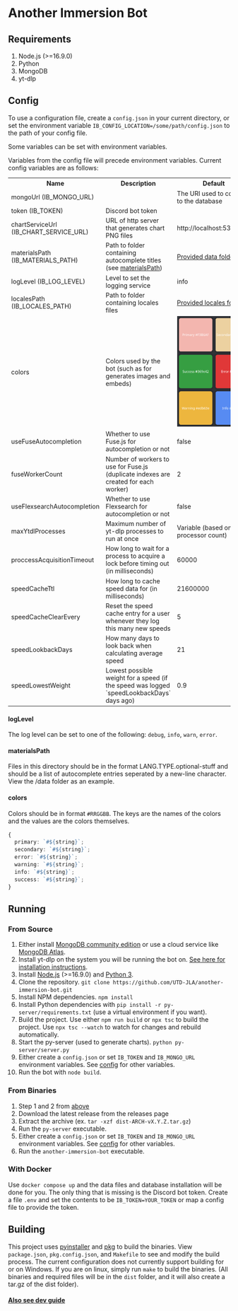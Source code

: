 # Another Immersion Bot

## Requirements
1. Node.js (>=16.9.0)
3. Python
4. MongoDB
5. yt-dlp

## Config
To use a configuration file, create a `config.json` in your current directory, or set the environment variable `IB_CONFIG_LOCATION=/some/path/config.json` to the path of your config file.

Some variables can be set with environment variables.

Variables from the config file will precede environment variables. Current config variables are as follows:

<table>
  <tr>
    <th>Name</th>
    <th>Description</th>
    <th>Default</th>
    <th>Required</th>
    <th>Type</th>
  </tr>
  <tr>
    <td>mongoUrl (IB_MONGO_URL)<td>
    <td>The URI used to connect to the database</td>
    <td>mongodb://localhost:27017</td>
    <td>Yes</td>
    <td>string</td>
  </tr>
  <tr>
    <td>token (IB_TOKEN)</td>
    <td>Discord bot token</td>
    <td></td>
    <td>Yes</td>
    <td>string</td>
  </tr>
  <tr>
    <td>chartServiceUrl (IB_CHART_SERVICE_URL)</td>
    <td>URL of http server that generates chart PNG files</td>
    <td>http://localhost:5301/bar</td>
    <td>Yes/td>
    <td>string</td>
  </tr>
  <tr>
    <td>materialsPath (IB_MATERIALS_PATH)</td>
    <td>Path to folder containing autocomplete titles (see <a href="#materialsPath">materialsPath</a>)</td>
    <td><a href="/data">Provided data folder</a></td>
    <td>No</td>
    <td>string</td>
  </tr>
  <tr>
    <td>logLevel (IB_LOG_LEVEL)</td>
    <td>Level to set the logging service</td>
    <td>info</td>
    <td>No</td>
    <td>string<a href="#logLevel">*</a></td>
  </tr>
  <tr>
    <td>localesPath (IB_LOCALES_PATH)</td>
    <td>Path to folder containing locales files</td>
    <td><a href="/locales">Provided locales folder</a></td>
    <td>No</td>
    <td>string</td>
  </tr>
  <tr>
    <td>colors</td>
    <td>Colors used by the bot (such as for generates images and embeds)</td>
    <td><img src="docs/default-colors.png" alt="Default colors"></td>
    <td>No</td>
    <td><a href="#colors">Colors</a></td>
  </tr>
  <tr>
    <td>useFuseAutocompletion</td>
    <td>Whether to use Fuse.js for autocompletion or not</td>
    <td>false</td>
    <td>No</td>
    <td>boolean</td>
  </tr>
  <tr>
    <td>fuseWorkerCount</td>
    <td>Number of workers to use for Fuse.js (duplicate indexes are created for each worker)</td>
    <td>2</td>
    <td>No</td>
    <td>number</td>
  </tr>
  <tr>
    <td>useFlexsearchAutocompletion</td>
    <td>Whether to use Flexsearch for autocompletion or not</td>
    <td>false</td>
    <td>No</td>
    <td>boolean</td>
  </tr>
  <tr>
    <td>maxYtdlProcesses</td>
    <td>Maximum number of yt-dlp processes to run at once</td>
    <td>Variable (based on processor count)</td>
    <td>No</td>
    <td>number</td>
  </tr>
  <tr>
    <td>proccessAcquisitionTimeout</td>
    <td>How long to wait for a process to acquire a lock before timing out (in milliseconds)</td>
    <td>60000</td>
    <td>No</td>
    <td>number</td>
  </tr>
  <tr>
    <td>speedCacheTtl</td>
    <td>How long to cache speed data for (in milliseconds)</td>
    <td>21600000</td>
    <td>No</td>
    <td>number</td>
  </tr>
  <tr>
    <td>speedCacheClearEvery</td>
    <td>Reset the speed cache entry for a user whenever they log this many new speeds</td>
    <td>5</td>
    <td>No</td>
    <td>number</td>
  </tr>
  <tr>
    <td>speedLookbackDays</td>
    <td>How many days to look back when calculating average speed</td>
    <td>21</td>
    <td>No</td>
    <td>number</td>
  </tr>
  <tr>
    <td>speedLowestWeight</td>
    <td>Lowest possible weight for a speed (if the speed was logged `speedLookbackDays` days ago)</td>
    <td>0.9</td>
    <td>No</td>
    <td>number (0-1)</td>
  </tr>
</table>

#### logLevel
The log level can be set to one of the following: `debug`, `info`, `warn`, `error`.

#### materialsPath
Files in this directory should be in the format LANG.TYPE.optional-stuff and should be a list of autocomplete entries seperated by a new-line character.
View the /data folder as an example.

#### colors
Colors should be in format `#RRGGBB`. The keys are the names of the colors and the values are the colors themselves.
```ts
{
  primary: `#${string}`;
  secondary: `#${string}`;
  error: `#${string}`;
  warning: `#${string}`;
  info: `#${string}`;
  success: `#${string}`;
}
```

## Running

### From Source
1. Either install [MongoDB community edition](https://www.mongodb.com/docs/manual/installation/) or use a cloud service like [MongoDB Atlas](https://www.mongodb.com/cloud/atlas).
2. Install yt-dlp on the system you will be running the bot on. [See here for installation instructions](https://github.com/yt-dlp/yt-dlp/wiki/Installation).
3. Install [Node.js](https://nodejs.org/en/download) (>=16.9.0) and [Python 3](https://www.python.org/downloads/).
4. Clone the repository. `git clone https://github.com/UTD-JLA/another-immersion-bot.git`
5. Install NPM dependencies. `npm install`
6. Install Python dependencies with `pip install -r py-server/requirements.txt` (use a virtual environment if you want).
7. Build the project. Use either `npm run build` or `npx tsc` to build the project. Use `npx tsc --watch` to watch for changes and rebuild automatically.
8. Start the py-server (used to generate charts). `python py-server/server.py`
9. Either create a `config.json` or set `IB_TOKEN` and `IB_MONGO_URL` environment variables. See [config](#config) for other variables.
10. Run the bot with `node build`.

### From Binaries
1. Step 1 and 2 from [above](#from-source)
2. Download the latest release from the releases page
3. Extract the archive (ex. `tar -xzf dist-ARCH-vX.Y.Z.tar.gz`)
4. Run the `py-server` executable.
5. Either create a `config.json` or set `IB_TOKEN` and `IB_MONGO_URL` environment variables. See [config](#config) for other variables.
6. Run the `another-immersion-bot` executable.

### With Docker
Use `docker compose up` and the data files and database installation will be done for you. The only thing that is missing is the Discord bot token. Create a file `.env` and set the contents to be `IB_TOKEN=YOUR_TOKEN` or map a config file to provide the token.

## Building
This project uses [pyinstaller](https://pyinstaller.org/en/stable/) and [pkg](https://github.com/vercel/pkg) to build the binaries. View `package.json`, `pkg.config.json`, and `Makefile` to see and modify the build process. The current configuration does not currently support building for or on Windows. If you are on linux, simply run `make` to build the binaries. (All binaries and required files will be in the `dist` folder, and it will also create a tar.gz of the dist folder).


#### [Also see dev guide](/docs/development-guide.md)
